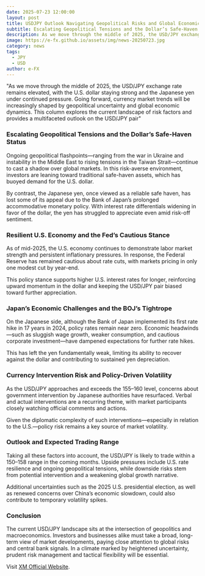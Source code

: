 ```yaml
---
date: 2025-07-23 12:00:00
layout: post
title: USDJPY Outlook Navigating Geopolitical Risks and Global Economic Crosswinds
subtitle: Escalating Geopolitical Tensions and the Dollar’s Safe-Haven Status
description: As we move through the middle of 2025, the USD/JPY exchange rate remains elevated, with the U.S. dollar staying strong and the Japanese yen under continued pressure. 
image: https://e-fx.github.io/assets/img/news-20250723.jpg
category: news
tags:
  - JPY
  - USD
author: e-FX
---
```


"As we move through the middle of 2025, the USD/JPY exchange rate remains elevated, with the U.S. dollar staying strong and the Japanese yen under continued pressure. Going forward, currency market trends will be increasingly shaped by geopolitical uncertainty and global economic dynamics. This column explores the current landscape of risk factors and provides a multifaceted outlook on the USD/JPY pair"

### Escalating Geopolitical Tensions and the Dollar’s Safe-Haven Status
Ongoing geopolitical flashpoints—ranging from the war in Ukraine and instability in the Middle East to rising tensions in the Taiwan Strait—continue to cast a shadow over global markets. In this risk-averse environment, investors are leaning toward traditional safe-haven assets, which has buoyed demand for the U.S. dollar.

By contrast, the Japanese yen, once viewed as a reliable safe haven, has lost some of its appeal due to the Bank of Japan’s prolonged accommodative monetary policy. With interest rate differentials widening in favor of the dollar, the yen has struggled to appreciate even amid risk-off sentiment.

### Resilient U.S. Economy and the Fed’s Cautious Stance
As of mid-2025, the U.S. economy continues to demonstrate labor market strength and persistent inflationary pressures. In response, the Federal Reserve has remained cautious about rate cuts, with markets pricing in only one modest cut by year-end.

This policy stance supports higher U.S. interest rates for longer, reinforcing upward momentum in the dollar and keeping the USD/JPY pair biased toward further appreciation.

### Japan’s Economic Challenges and the BOJ’s Tightrope
On the Japanese side, although the Bank of Japan implemented its first rate hike in 17 years in 2024, policy rates remain near zero. Economic headwinds—such as sluggish wage growth, weaker consumption, and cautious corporate investment—have dampened expectations for further rate hikes.

This has left the yen fundamentally weak, limiting its ability to recover against the dollar and contributing to sustained yen depreciation.

### Currency Intervention Risk and Policy-Driven Volatility
As the USD/JPY approaches and exceeds the 155–160 level, concerns about government intervention by Japanese authorities have resurfaced. Verbal and actual interventions are a recurring theme, with market participants closely watching official comments and actions.

Given the diplomatic complexity of such interventions—especially in relation to the U.S.—policy risk remains a key source of market volatility.

### Outlook and Expected Trading Range
Taking all these factors into account, the USD/JPY is likely to trade within a 150–158 range in the coming months. Upside pressures include U.S. rate resilience and ongoing geopolitical tensions, while downside risks stem from potential intervention and a weakening global growth narrative.

Additional uncertainties such as the 2025 U.S. presidential election, as well as renewed concerns over China’s economic slowdown, could also contribute to temporary volatility spikes.

### Conclusion
The current USD/JPY landscape sits at the intersection of geopolitics and macroeconomics. Investors and businesses alike must take a broad, long-term view of market developments, paying close attention to global risks and central bank signals. In a climate marked by heightened uncertainty, prudent risk management and tactical flexibility will be essential.

Visit [XM Official Website](https://clicks.pipaffiliates.com/c?c=550036&l=en&p=0).
